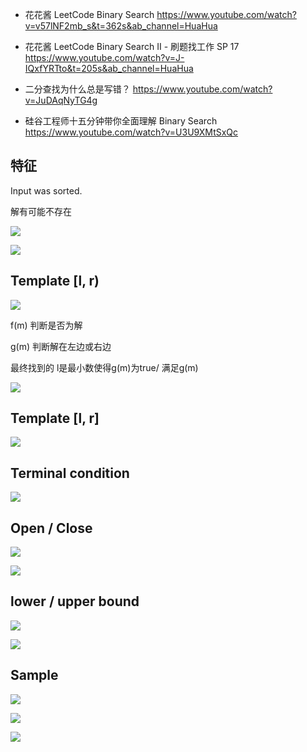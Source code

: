 
- 花花酱 LeetCode Binary Search
https://www.youtube.com/watch?v=v57lNF2mb_s&t=362s&ab_channel=HuaHua

- 花花酱 LeetCode Binary Search II - 刷题找工作 SP 17
https://www.youtube.com/watch?v=J-IQxfYRTto&t=205s&ab_channel=HuaHua


- 二分查找为什么总是写错？
https://www.youtube.com/watch?v=JuDAqNyTG4g

- 硅谷工程师十五分钟带你全面理解 Binary Search 
https://www.youtube.com/watch?v=U3U9XMtSxQc




## 特征
Input was sorted.

解有可能不存在

![](./binary-search-category.png)

![](./binary-search.png)

## Template [l, r)
![](./binary-search-template.png)

f(m) 判断是否为解

g(m) 判断解在左边或右边

最终找到的 l是最小数使得g(m)为true/ 满足g(m)

![](./binary-search-template2.png)

## Template [l, r]
![](./binary-search-template1.png)


## Terminal condition
![](./bs-loop.png)


## Open / Close
![](./open-close.png)

![](./open-close2.png)

## lower / upper bound
![](./lower-upper-bound.png )

![](./lower-upper-bound2.png)


## Sample

![](./bs-sample.png)


![](./bs-sample2.png)

![](./bs-sample3.png)